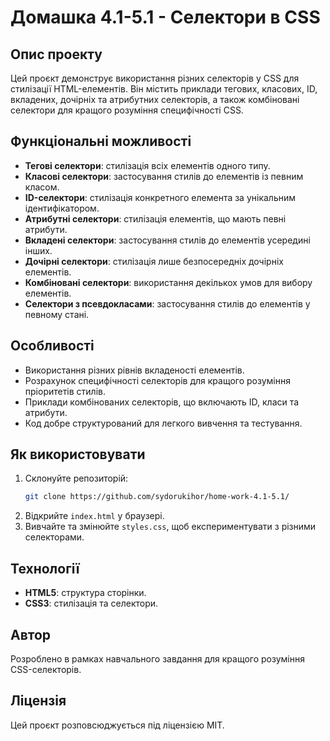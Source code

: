 # Домашка 4.1-5.1 - Селектори в CSS

## Опис проекту

Цей проєкт демонструє використання різних селекторів у CSS для стилізації HTML-елементів. Він містить приклади тегових, класових, ID, вкладених, дочірніх та атрибутних селекторів, а також комбіновані селектори для кращого розуміння специфічності CSS.

## Функціональні можливості

- **Тегові селектори**: стилізація всіх елементів одного типу.
- **Класові селектори**: застосування стилів до елементів із певним класом.
- **ID-селектори**: стилізація конкретного елемента за унікальним ідентифікатором.
- **Атрибутні селектори**: стилізація елементів, що мають певні атрибути.
- **Вкладені селектори**: застосування стилів до елементів усередині інших.
- **Дочірні селектори**: стилізація лише безпосередніх дочірніх елементів.
- **Комбіновані селектори**: використання декількох умов для вибору елементів.
- **Селектори з псевдокласами**: застосування стилів до елементів у певному стані.

## Особливості

- Використання різних рівнів вкладеності елементів.
- Розрахунок специфічності селекторів для кращого розуміння пріоритетів стилів.
- Приклади комбінованих селекторів, що включають ID, класи та атрибути.
- Код добре структурований для легкого вивчення та тестування.

## Як використовувати

1. Склонуйте репозиторій:
   ```sh
   git clone https://github.com/sydorukihor/home-work-4.1-5.1/
   ```
2. Відкрийте `index.html` у браузері.
3. Вивчайте та змінюйте `styles.css`, щоб експериментувати з різними селекторами.

## Технології

- **HTML5**: структура сторінки.
- **CSS3**: стилізація та селектори.

## Автор

Розроблено в рамках навчального завдання для кращого розуміння CSS-селекторів.

## Ліцензія

Цей проєкт розповсюджується під ліцензією MIT.

